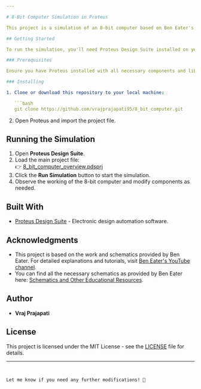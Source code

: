 ```yaml
---

# 8-Bit Computer Simulation in Proteus

This project is a simulation of an 8-bit computer based on Ben Eater's schematics, implemented in Proteus. The simulation aims to replicate the basic functionalities of a simple computer architecture, focusing on educational purposes and understanding the fundamentals of computer design.

## Getting Started

To run the simulation, you'll need Proteus Design Suite installed on your computer. If you haven't already, you can download it [here](https://www.labcenter.com/).

### Prerequisites

Ensure you have Proteus installed with all necessary components and libraries for microcontroller simulation.

### Installing

1. Clone or download this repository to your local machine:  

   ```bash
   git clone https://github.com/vrajprajapati95/8_bit_computer.git
   ```

2. Open Proteus and import the project file.

## Running the Simulation

1. Open **Proteus Design Suite**.  
2. Load the main project file:  
   👉 [8_bit_computer_overview.pdsprj](https://github.com/vrajprajapati95/8_bit_computer/blob/main/8_bit_computer/1_MAIN_overview/8_bit_computer_overview.pdsprj)  
3. Click the **Run Simulation** button to start the simulation.  
4. Observe the working of the 8-bit computer and modify components as needed.  

## Built With

- [Proteus Design Suite](https://www.labcenter.com/) - Electronic design automation software.

## Acknowledgments

- This project is based on the work and schematics provided by Ben Eater. For detailed explanations and tutorials, visit [Ben Eater's YouTube channel](https://www.youtube.com/user/eaterbc).  
- You can find all the necessary schematics as provided by Ben Eater here: [Schematics and Other Educational Resources](https://eater.net/8bit/).

## Author

- **Vraj Prajapati**

## License

This project is licensed under the MIT License - see the [LICENSE](LICENSE) file for details.

---
```


Let me know if you need any further modifications! 🚀
